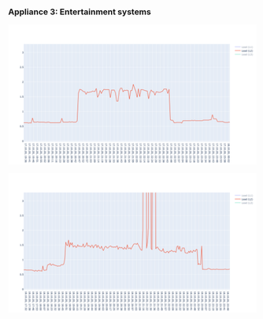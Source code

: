 ### Appliance 3: Entertainment systems

![Captured power signature 3](src/images/Entertainment.png)

![Entertainment system signature](src/images/Entertainment-confirmation+invalidsamples.png)
